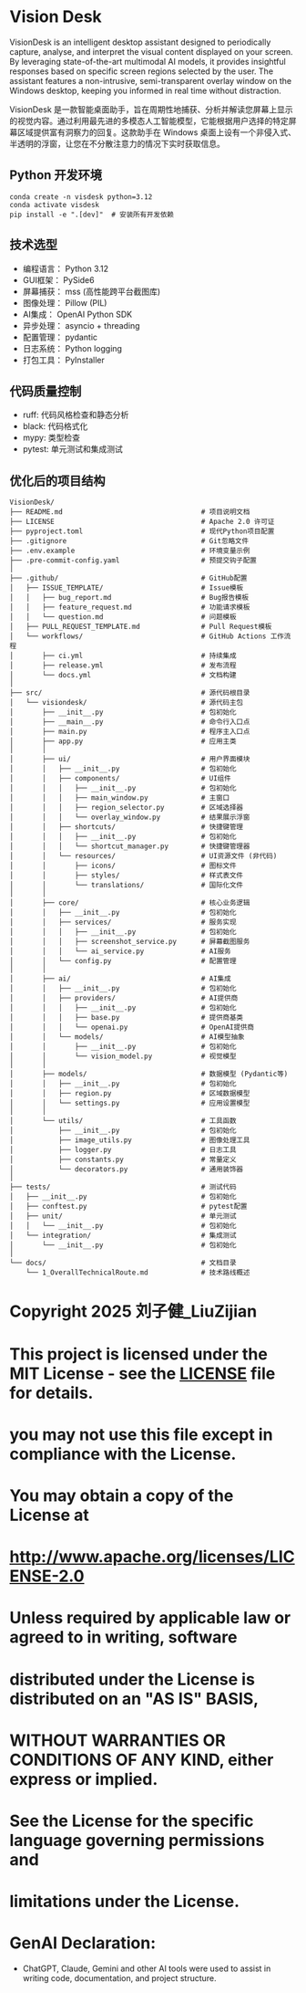 # Vision Desk

VisionDesk is an intelligent desktop assistant designed to periodically capture, analyse, and interpret the visual content displayed on your screen. By leveraging state-of-the-art multimodal AI models, it provides insightful responses based on specific screen regions selected by the user. The assistant features a non-intrusive, semi-transparent overlay window on the Windows desktop, keeping you informed in real time without distraction.

VisionDesk 是一款智能桌面助手，旨在周期性地捕获、分析并解读您屏幕上显示的视觉内容。通过利用最先进的多模态人工智能模型，它能根据用户选择的特定屏幕区域提供富有洞察力的回复。这款助手在 Windows 桌面上设有一个非侵入式、半透明的浮窗，让您在不分散注意力的情况下实时获取信息。

## Python 开发环境
```shell
conda create -n visdesk python=3.12
conda activate visdesk
pip install -e ".[dev]"  # 安装所有开发依赖
```

## 技术选型

- 编程语言： Python 3.12
- GUI框架： PySide6
- 屏幕捕获： mss (高性能跨平台截图库)
- 图像处理： Pillow (PIL)
- AI集成： OpenAI Python SDK
- 异步处理： asyncio + threading
- 配置管理： pydantic
- 日志系统： Python logging
- 打包工具： PyInstaller

## 代码质量控制
- ruff: 代码风格检查和静态分析
- black: 代码格式化
- mypy: 类型检查
- pytest: 单元测试和集成测试

## 优化后的项目结构
```
VisionDesk/
├── README.md                                  # 项目说明文档
├── LICENSE                                    # Apache 2.0 许可证
├── pyproject.toml                             # 现代Python项目配置
├── .gitignore                                 # Git忽略文件
├── .env.example                               # 环境变量示例
├── .pre-commit-config.yaml                    # 预提交钩子配置
│
├── .github/                                   # GitHub配置
│   ├── ISSUE_TEMPLATE/                        # Issue模板
│   │   ├── bug_report.md                      # Bug报告模板
│   │   ├── feature_request.md                 # 功能请求模板
│   │   └── question.md                        # 问题模板
│   ├── PULL_REQUEST_TEMPLATE.md               # Pull Request模板
│   └── workflows/                             # GitHub Actions 工作流程
│       ├── ci.yml                             # 持续集成
│       ├── release.yml                        # 发布流程
│       └── docs.yml                           # 文档构建
│
├── src/                                       # 源代码根目录
│   └── visiondesk/                            # 源代码主包
│       ├── __init__.py                        # 包初始化
│       ├── __main__.py                        # 命令行入口点
│       ├── main.py                            # 程序主入口点
│       ├── app.py                             # 应用主类
│       │
│       ├── ui/                                # 用户界面模块
│       │   ├── __init__.py                    # 包初始化
│       │   ├── components/                    # UI组件
│       │   │   ├── __init__.py                # 包初始化
│       │   │   ├── main_window.py             # 主窗口
│       │   │   ├── region_selector.py         # 区域选择器
│       │   │   └── overlay_window.py          # 结果展示浮窗
│       │   ├── shortcuts/                     # 快捷键管理
│       │   │   ├── __init__.py                # 包初始化
│       │   │   └── shortcut_manager.py        # 快捷键管理器
│       │   └── resources/                     # UI资源文件 (非代码)
│       │       ├── icons/                     # 图标文件
│       │       ├── styles/                    # 样式表文件
│       │       └── translations/              # 国际化文件
│       │
│       ├── core/                              # 核心业务逻辑
│       │   ├── __init__.py                    # 包初始化
│       │   ├── services/                      # 服务实现
│       │   │   ├── __init__.py                # 包初始化
│       │   │   ├── screenshot_service.py      # 屏幕截图服务
│       │   │   └── ai_service.py              # AI服务
│       │   └── config.py                      # 配置管理
│       │
│       ├── ai/                                # AI集成
│       │   ├── __init__.py                    # 包初始化
│       │   ├── providers/                     # AI提供商
│       │   │   ├── __init__.py                # 包初始化
│       │   │   ├── base.py                    # 提供商基类
│       │   │   └── openai.py                  # OpenAI提供商
│       │   └── models/                        # AI模型抽象
│       │       ├── __init__.py                # 包初始化
│       │       └── vision_model.py            # 视觉模型
│       │
│       ├── models/                            # 数据模型 (Pydantic等)
│       │   ├── __init__.py                    # 包初始化
│       │   ├── region.py                      # 区域数据模型
│       │   └── settings.py                    # 应用设置模型
│       │
│       └── utils/                             # 工具函数
│           ├── __init__.py                    # 包初始化
│           ├── image_utils.py                 # 图像处理工具
│           ├── logger.py                      # 日志工具
│           ├── constants.py                   # 常量定义
│           └── decorators.py                  # 通用装饰器
│
├── tests/                                     # 测试代码
│   ├── __init__.py                            # 包初始化
│   ├── conftest.py                            # pytest配置
│   ├── unit/                                  # 单元测试
│   │   └── __init__.py                        # 包初始化
│   └── integration/                           # 集成测试
│       └── __init__.py                        # 包初始化
│
└── docs/                                      # 文档目录
    └── 1_OverallTechnicalRoute.md             # 技术路线概述
```

# Copyright 2025 刘子健_LiuZijian
#
# This project is licensed under the MIT License - see the [LICENSE](LICENSE) file for details.
# you may not use this file except in compliance with the License.
# You may obtain a copy of the License at
#
#     http://www.apache.org/licenses/LICENSE-2.0
#
# Unless required by applicable law or agreed to in writing, software
# distributed under the License is distributed on an "AS IS" BASIS,
# WITHOUT WARRANTIES OR CONDITIONS OF ANY KIND, either express or implied.
# See the License for the specific language governing permissions and
# limitations under the License.

# GenAI Declaration:
- ChatGPT, Claude, Gemini and other AI tools were used to assist in writing code, documentation, and project structure.

